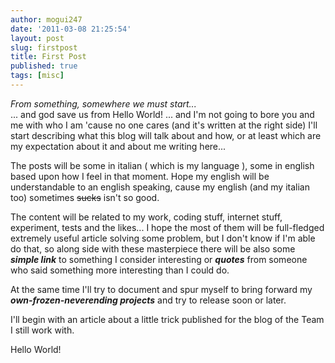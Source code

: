 ```yaml
---
author: mogui247
date: '2011-03-08 21:25:54'
layout: post
slug: firstpost
title: First Post
published: true
tags: [misc]
---
```


*From something, somewhere we must start...*   
... and god save us from Hello World! ... and I'm not going to bore you and me with who I am 'cause no one cares (and it's written at the right side) I'll start describing what this blog will talk about and how, or at least which are my expectation about it and about me writing here...

The posts will be some in italian ( which is my language ), some in english based upon how I feel in that moment. Hope my english will be understandable to an english speaking, cause my english (and my italian too) sometimes <del>sucks</del> isn't so good.

The content will be related to my work, coding stuff, internet stuff, experiment, tests and the likes... I hope the most of them will be full-fledged extremely useful article solving some problem, but I don't know if I'm able do that, so along side with these masterpiece there will be also some ***simple link*** to something I consider interesting or ***quotes*** from someone who said something more interesting than I could do. 

At the same time I'll try to document and spur myself to bring forward my ***own-frozen-neverending projects*** and try to release soon or later.

I'll begin with an article about a little trick published for the blog of the
Team I still work with.

Hello World!

